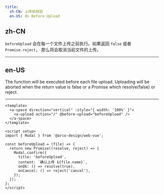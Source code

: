 ```yaml
title:
  zh-CN: 上传前校验
  en-US: On Before Upload
```

## zh-CN

`beforeUpload` 会在每一个文件上传之前执行。如果返回 `false` 或者` Promise.reject`， 那么将会取消当前文件的上传。

---

## en-US

The function will be executed before each file upload. Uploading will be aborted when the return value is false or a Promise which resolve(false) or reject.

---

```vue
<template>
  <a-space direction="vertical" :style="{ width: '100%' }">
    <a-upload action="/" @before-upload="beforeUpload" />
  </a-space>
</template>

<script setup>
import { Modal } from '@arco-design/web-vue';

const beforeUpload = (file) => {
  return new Promise((resolve, reject) => {
    Modal.confirm({
      title: 'beforeUpload',
      content: `确认上传 ${file.name}`,
      onOk: () => resolve(true),
      onCancel: () => reject('cancel'),
    });
  });
};
</script>
```
